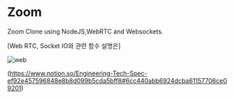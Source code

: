 # Zoom

Zoom Clone using NodeJS,WebRTC and Websockets.

[Web RTC, Socket IO와 관련 함수 설명은] 

![web](https://github.com/do-bby/Zoom/assets/58400107/51290458-ed9f-4002-8d28-82400568baee)

(https://www.notion.so/Engineering-Tech-Spec-ef92e457596848e8b8d099b5cda5bff8#6cc440abb6924dcba61157706ce09201)
